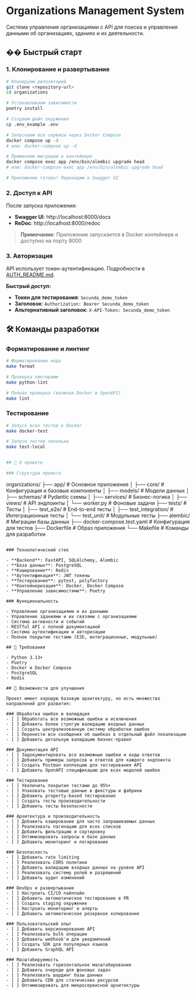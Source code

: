 # Organizations Management System

Система управления организациями с API для поиска и управления данными об организациях, зданиях и их деятельности.

## �� Быстрый старт

### 1. Клонирование и развертывание

```bash
# Клонируем репозиторий
git clone <repository-url>
cd organizations

# Устанавливаем зависимости
poetry install

# Создаем файл окружения
cp .env_example .env

# Запускаем все сервисы через Docker Compose
docker compose up -d
# или: docker-compose up -d

# Применяем миграции в контейнере
docker compose exec app /env/bin/alembic upgrade head
# или: docker-compose exec app /env/bin/alembic upgrade head

# Приложение готово! Переходим к Swagger UI
```

### 2. Доступ к API

После запуска приложения:

- **Swagger UI**: http://localhost:8000/docs
- **ReDoc**: http://localhost:8000/redoc

> **Примечание**: Приложение запускается в Docker контейнере и доступно на порту 8000

### 3. Авторизация

API использует токен-аутентификацию. Подробности в [AUTH_README.md](AUTH_README.md).

**Быстрый доступ:**
- **Токен для тестирования**: `Secunda_demo_token`
- **Заголовок**: `Authorization: Bearer Secunda_demo_token`
- **Альтернативный заголовок**: `X-API-Token: Secunda_demo_token`

## 🛠️ Команды разработки

### Форматирование и линтинг

```bash
# Форматирование кода
make format

# Проверка линтерами
make python-lint

# Полная проверка (включая Docker и OpenAPI)
make lint
```

### Тестирование

```bash
# Запуск всех тестов в Docker
make docker-test

# Запуск тестов локально
make test-local


## 📁 О проекте

### Структура проекта

```
organizations/
├── app/                    # Основное приложение
│   ├── core/              # Конфигурация и базовые компоненты
│   ├── models/            # Модели данных
│   ├── schemas/           # Pydantic схемы
│   ├── services/          # Бизнес-логика
│   ├── views/             # API эндпоинты
│   └── worker.py          # Фоновые задачи
├── tests/                 # Тесты
│   ├── test_e2e/         # End-to-end тесты
│   ├── test_integration/ # Интеграционные тесты
│   └── test_unit/        # Модульные тесты
├── alembic/              # Миграции базы данных
├── docker-compose.test.yaml  # Конфигурация для тестов
├── Dockerfile            # Образ приложения
└── Makefile              # Команды для разработки
```

### Технологический стек

- **Backend**: FastAPI, SQLAlchemy, Alembic
- **База данных**: PostgreSQL
- **Кэширование**: Redis
- **Аутентификация**: JWT токены
- **Тестирование**: pytest, polyfactory
- **Контейнеризация**: Docker, Docker Compose
- **Управление зависимостями**: Poetry

### Функциональность

- Управление организациями и их данными
- Управление зданиями и их связями с организациями
- Система активности и событий
- RESTful API с полной документацией
- Система аутентификации и авторизации
- Полное покрытие тестами (E2E, интеграционные, модульные)

## 🔧 Требования

- Python 3.13+
- Poetry
- Docker и Docker Compose
- PostgreSQL
- Redis

## 🚀 Возможности для улучшения

Проект имеет хорошую базовую архитектуру, но есть множество направлений для развития:

### Обработка ошибок и валидация
- [ ] Обработать все возможные ошибки и исключения
- [ ] Добавить более строгую валидацию входных данных
- [ ] Создать централизованную систему обработки ошибок
- [ ] Перенести все сообщения об ошибках в отдельный файл локализации
- [ ] Добавить детальную валидацию бизнес-правил

### Документация API
- [ ] Задокументировать все возможные ошибки и коды ответов
- [ ] Добавить примеры запросов и ответов для каждого эндпоинта
- [ ] Создать Postman коллекцию для тестирования API
- [ ] Добавить OpenAPI спецификацию для всех моделей ошибок

### Тестирование
- [ ] Увеличить покрытие тестами до 95%+
- [ ] Упаковать тестовые данные в фикстуры и фабрики
- [ ] Добавить property-based тестирование
- [ ] Создать тесты производительности
- [ ] Добавить тесты безопасности

### Архитектура и производительность
- [ ] Добавить кэширование для часто запрашиваемых данных
- [ ] Реализовать пагинацию для всех списков
- [ ] Добавить фильтрацию и сортировку
- [ ] Оптимизировать запросы к базе данных
- [ ] Добавить мониторинг и логирование

### Безопасность
- [ ] Добавить rate limiting
- [ ] Реализовать CORS политики
- [ ] Добавить валидацию входных данных на уровне API
- [ ] Реализовать систему ролей и разрешений
- [ ] Добавить аудит изменений

### DevOps и развертывание
- [ ] Настроить CI/CD пайплайн
- [ ] Добавить автоматическое тестирование в PR
- [ ] Создать staging окружение
- [ ] Настроить мониторинг и алерты
- [ ] Добавить автоматическое резервное копирование

### Пользовательский опыт
- [ ] Добавить версионирование API
- [ ] Реализовать bulk операции
- [ ] Добавить webhook'и для уведомлений
- [ ] Создать SDK для популярных языков
- [ ] Добавить GraphQL API

### Масштабируемость
- [ ] Реализовать горизонтальное масштабирование
- [ ] Добавить очереди для фоновых задач
- [ ] Реализовать шардинг базы данных
- [ ] Добавить CDN для статических ресурсов
- [ ] Оптимизировать для микросервисной архитектуры
